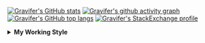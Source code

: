 <!--
**Gravifer/Gravifer** is a ✨ _special_ ✨ repository because its `README.md` (this file) appears on your GitHub profile.

Here are some ideas to get you started:

- 🔭 I’m currently working on ...
- 🌱 I’m currently learning ...
- 👯 I’m looking to collaborate on ...
- 🤔 I’m looking for help with ...
- 💬 Ask me about ...
- 📫 How to reach me: ...
- 😄 Pronouns: ...
- ⚡ Fun fact: ...
-->

<!-- ![Metrics](https://github.com/my-github-user/my-github-user/blob/main/github-metrics.svg) -->

<!-- [![Gravifer's GitHub Streak](https://github-readme-streak-stats.herokuapp.com/?user=Gravifer&theme=default&background=ffffff0a&border=00000000&stroke=80808080&currStreakNum=808080&sideNums=808080&sideLabels=808080&dates=808080)](https://github.com/DenverCoder1/github-readme-streak-stats) -->
<!-- [![Contribution Stats](https://github-contribution-stats.vercel.app/api/?username=Gravifer)](https://github.com/LordDashMe/github-contribution-stats/)  -->
[![Gravifer's GitHub stats](https://github-readme-stats.vercel.app/api?username=Gravifer&theme=default&bg_color=ffffff0a&text_color=808080&hide_border=true&show_icons=true&count_private=true)](https://github.com/anuraghazra/github-readme-stats)
[![Gravifer's github activity graph](https://activity-graph.herokuapp.com/graph?username=Gravifer&bg_color=ffffff0a&color=3080ed&line=5094f0&point=4d72f2&hide_border=true)](https://github.com/ashutosh00710/github-readme-activity-graph)
[![Gravifer's GitHub top langs](https://github-readme-stats.vercel.app/api/top-langs/?username=Gravifer&theme=default&bg_color=ffffff0a&text_color=808080&hide_border=true&show_icons=true&count_private=true&layout=compact)](https://github.com/anuraghazra/github-readme-stats)
[![Gravifer's StackExchange profile](https://stackexchange.com/users/flair/18316138.png?theme=clean)](https://mathematica.stackexchange.com/users/72025)
<!-- [![Visitors](https://visitor-badge.glitch.me/badge?page_id=Gravifer.Gravifer)](https://github.com/Gravifer/) -->

<details>
  <summary>
    <strong>My Working Style</strong><!--<a href="https://wakatime.com/badge/github/Gravifer/Gravifer"><img src="https://wakatime.com/badge/github/Gravifer/Gravifer.svg" alt="time tracker"></a>-->
  </summary>

[![time tracker](https://wakatime.com/badge/github/Gravifer/Gravifer.svg)](https://wakatime.com/badge/github/Gravifer/Gravifer)
<!--START_SECTION:waka-->
![Profile Views](http://img.shields.io/badge/Profile%20Views-12-blue)

![Lines of code](https://img.shields.io/badge/From%20Hello%20World%20I%27ve%20Written-818861%20lines%20of%20code-blue)

**I'm an Early 🐤** 

```text
🌞 Morning    89 commits     ████░░░░░░░░░░░░░░░░░░░░░   15.53% 
🌆 Daytime    253 commits    ███████████░░░░░░░░░░░░░░   44.15% 
🌃 Evening    184 commits    ████████░░░░░░░░░░░░░░░░░   32.11% 
🌙 Night      47 commits     ██░░░░░░░░░░░░░░░░░░░░░░░   8.2%

```


📊 **This Week I Spent My Time On** 

```text
💬 Programming Languages: 
Browsing                 13 hrs 5 mins       ████████████░░░░░░░░░░░░░   49.8% 
Julia                    10 hrs 40 mins      ██████████░░░░░░░░░░░░░░░   40.58% 
JSON                     1 hr 19 mins        █░░░░░░░░░░░░░░░░░░░░░░░░   5.06% 
Other                    59 mins             █░░░░░░░░░░░░░░░░░░░░░░░░   3.8% 
Wolfram                  4 mins              ░░░░░░░░░░░░░░░░░░░░░░░░░   0.3%

🔥 Editors: 
Browser                  13 hrs 15 mins      ████████████░░░░░░░░░░░░░   50.44% 
VS Code                  12 hrs 33 mins      ████████████░░░░░░░░░░░░░   47.76% 
Word                     16 mins             ░░░░░░░░░░░░░░░░░░░░░░░░░   1.03% 
Powerpoint               12 mins             ░░░░░░░░░░░░░░░░░░░░░░░░░   0.77%

🐱‍💻 Projects: 
CFD2021-G4-Projects      15 hrs 18 mins      ██████████████░░░░░░░░░░░   58.25% 
emails                   9 hrs 3 mins        ████████░░░░░░░░░░░░░░░░░   34.48% 
Unknown Project          1 hr 54 mins        █░░░░░░░░░░░░░░░░░░░░░░░░   7.28%

💻 Operating System: 
Windows                  26 hrs 17 mins      █████████████████████████   100.0%

```

**I Mostly Code in Mathematica** 

```text
Mathematica              8 repos             █████████████░░░░░░░░░░░░   53.33% 
TeX                      2 repos             ███░░░░░░░░░░░░░░░░░░░░░░   13.33% 
MATLAB                   2 repos             ███░░░░░░░░░░░░░░░░░░░░░░   13.33% 
Assembly                 1 repo              █░░░░░░░░░░░░░░░░░░░░░░░░   6.67% 
Python                   1 repo              █░░░░░░░░░░░░░░░░░░░░░░░░   6.67%

```



<!--END_SECTION:waka-->
</details>
